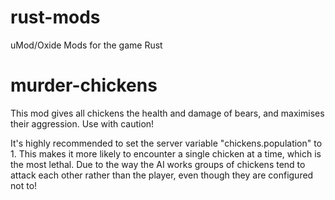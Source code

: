# rust-mods
uMod/Oxide Mods for the game Rust

# murder-chickens
This mod gives all chickens the health and damage of bears, and maximises their aggression. Use with caution!

It's highly recommended to set the server variable "chickens.population" to 1. This makes it more likely to encounter a single chicken at a time, which is the most lethal. Due to the way the AI works groups of chickens tend to attack each other rather than the player, even though they are configured not to!
